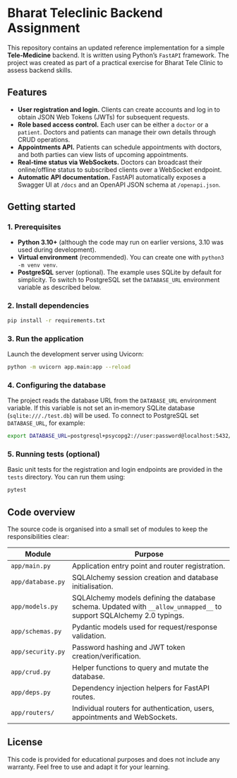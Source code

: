 # Bharat Teleclinic Backend Assignment 

This repository contains an updated reference implementation for a simple **Tele‑Medicine** backend.  It is written using Python’s `FastAPI` framework.  The project was created as part of a practical exercise for Bharat Tele Clinic to assess backend skills.

## Features

* **User registration and login.**  Clients can create accounts and log in to obtain JSON Web Tokens (JWTs) for subsequent requests.
* **Role based access control.**  Each user can be either a `doctor` or a `patient`.  Doctors and patients can manage their own details through CRUD operations.
* **Appointments API.**  Patients can schedule appointments with doctors, and both parties can view lists of upcoming appointments.
* **Real‑time status via WebSockets.**  Doctors can broadcast their online/offline status to subscribed clients over a WebSocket endpoint.
* **Automatic API documentation.**  FastAPI automatically exposes a Swagger UI at `/docs` and an OpenAPI JSON schema at `/openapi.json`.

## Getting started

### 1. Prerequisites

* **Python 3.10+** (although the code may run on earlier versions, 3.10 was used during development).
* **Virtual environment** (recommended).  You can create one with `python3 -m venv venv`.
* **PostgreSQL** server (optional).  The example uses SQLite by default for simplicity.  To switch to PostgreSQL set the `DATABASE_URL` environment variable as described below.

### 2. Install dependencies

```sh
pip install -r requirements.txt
```

### 3. Run the application

Launch the development server using Uvicorn:

```sh
python -m uvicorn app.main:app --reload
```

### 4. Configuring the database

The project reads the database URL from the `DATABASE_URL` environment variable.  If this variable is not set an in‑memory SQLite database (`sqlite:///./test.db`) will be used.  To connect to PostgreSQL set `DATABASE_URL`, for example:

```sh
export DATABASE_URL=postgresql+psycopg2://user:password@localhost:5432/teleclinic
```

### 5. Running tests (optional)

Basic unit tests for the registration and login endpoints are provided in the `tests` directory.  You can run them using:

```sh
pytest
```

## Code overview

The source code is organised into a small set of modules to keep the responsibilities clear:

| Module             | Purpose                                                    |
|--------------------|------------------------------------------------------------|
| `app/main.py`      | Application entry point and router registration.           |
| `app/database.py`  | SQLAlchemy session creation and database initialisation.  |
| `app/models.py`    | SQLAlchemy models defining the database schema.  Updated with `__allow_unmapped__` to support SQLAlchemy 2.0 typings.          |
| `app/schemas.py`   | Pydantic models used for request/response validation.     |
| `app/security.py`  | Password hashing and JWT token creation/verification.     |
| `app/crud.py`      | Helper functions to query and mutate the database.        |
| `app/deps.py`      | Dependency injection helpers for FastAPI routes.          |
| `app/routers/`     | Individual routers for authentication, users, appointments and WebSockets. |

## License

This code is provided for educational purposes and does not include any warranty.  Feel free to use and adapt it for your learning.
